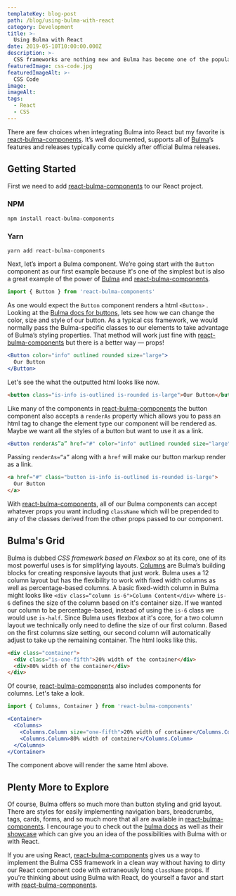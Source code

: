 ```yaml
---
templateKey: blog-post
path: /blog/using-bulma-with-react
category: Development
title: >-
  Using Bulma with React
date: 2019-05-10T10:00:00.000Z
description: >-
  CSS frameworks are nothing new and Bulma has become one of the popular choices for rapid frontend prototyping and development.
featuredImage: css-code.jpg
featuredImageAlt: >-
  CSS Code
image:
imageAlt:
tags:
  - React
  - CSS
---
```


There are few choices when integrating Bulma into React but my favorite is [react-bulma-components](https://github.com/couds/react-bulma-components). It’s well documented, supports all of [Bulma](https://bulma.io/)’s features and releases typically come quickly after official Bulma releases.

## Getting Started

First we need to add [react-bulma-components](https://github.com/couds/react-bulma-components) to our React project.

### NPM

`npm install react-bulma-components`

### Yarn

`yarn add react-bulma-components`

Next, let’s import a Bulma component. We’re going start with the `Button` component as our first example because it's one of the simplest but is also a great example of the power of [Bulma](https://bulma.io/) and [react-bulma-components](https://github.com/couds/react-bulma-components).

```javascript
import { Button } from 'react-bulma-components'
```

As one would expect the `Button` component renders a html `<Button>` . Looking at the [Bulma docs for buttons](https://bulma.io/documentation/elements/button/), lets see how we can change the color, size and style of our button. As a typical css framework, we would normally pass the Bulma-specific classes to our elements to take advantage of Bulma’s styling properties. That method will work just fine with [react-bulma-components](https://github.com/couds/react-bulma-components) but there is a better way &mdash; props!

```jsx
<Button color="info" outlined rounded size="large">
  Our Button
</Button>
```

Let's see the what the outputted html looks like now.

```html
<button class="is-info is-outlined is-rounded is-large">Our Button</button>
```

Like many of the components in [react-bulma-components](https://github.com/couds/react-bulma-components) the button component also accepts a `renderAs` property which allows you to pass an html tag to change the element type our component will be rendered as. Maybe we want all the styles of a button but want to use it as a link.

```jsx
<Button renderAs”a” href="#" color="info" outlined rounded size="large">Our Button</Button>
```

Passing `renderAs=“a”` along with a `href` will make our button markup render as a link.

```html
<a href="#" class="button is-info is-outlined is-rounded is-large">
  Our Button
</a>
```

With [react-bulma-components](https://github.com/couds/react-bulma-components), all of our Bulma components can accept whatever props you want including `className` which will be prepended to any of the classes derived from the other props passed to our component.

## Bulma's Grid

Bulma is dubbed _CSS framework based on Flexbox_ so at its core, one of its most powerful uses is for simplifying layouts. [Columns](https://bulma.io/documentation/columns/) are Bulma’s building blocks for creating responsive layouts that just work. Bulma uses a 12 column layout but has the flexibility to work with fixed width columns as well as percentage-based columns. A basic fixed-width column in Bulma might looks like `<div class=“column is-6">Column Content</div>` where `is-6` defines the size of the column based on it's container size. If we wanted our column to be percentage-based, instead of using the `is-6` class we would use `is-half`. Since Bulma uses flexbox at it's core, for a two column layout we technically only need to define the size of our first column. Based on the first columns size setting, our second column will automatically adjust to take up the remaining container. The html looks like this.

```html
<div class="container">
  <div class="is-one-fifth">20% width of the container</div>
  <div>80% width of the container</div>
</div>
```

Of course, [react-bulma-components](https://github.com/couds/react-bulma-components) also includes components for columns. Let's take a look.

```javascript
import { Columns, Container } from 'react-bulma-components'
```

```jsx
<Container>
  <Columns>
    <Columns.Column size="one-fifth">20% width of container</Columns.Column>
    <Columns.Column>80% width of container</Columns.Column>
  </Columns>
</Container>
```

The component above will render the same html above.

## Plenty More to Explore

Of course, Bulma offers so much more than button styling and grid layout. There are styles for easily implementing navigation bars, breadcrumbs, tags, cards, forms, and so much more that all are available in [react-bulma-components](https://github.com/couds/react-bulma-components). I encourage you to check out the [bulma docs](https://bulma.io/documentation/) as well as their [showcase](https://bulma.io/expo/) which can give you an idea of the possibilities with Bulma with or with React.

If you are using React, [react-bulma-components](https://github.com/couds/react-bulma-components) gives us a way to implement the Bulma CSS framework in a clean way without having to dirty our React component code with extraneously long `className` props. If you're thinking about using Bulma with React, do yourself a favor and start with [react-bulma-components](https://github.com/couds/react-bulma-components).
